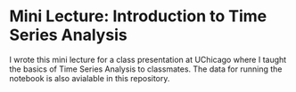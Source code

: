 # Mini Lecture: Introduction to Time Series Analysis 

I wrote this mini lecture for a class presentation at UChicago where I taught the basics of Time Series Analysis to classmates. The data for running the notebook is also avialable in this repository. 
